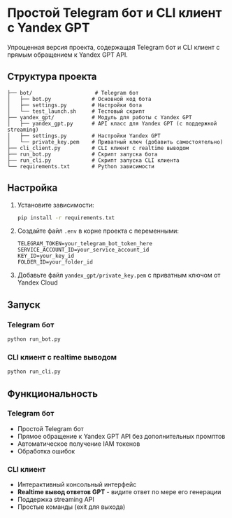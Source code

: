 # Простой Telegram бот и CLI клиент с Yandex GPT

Упрощенная версия проекта, содержащая Telegram бот и CLI клиент с прямым обращением к Yandex GPT API.

## Структура проекта

```
├── bot/                    # Telegram бот
│   ├── bot.py             # Основной код бота
│   ├── settings.py        # Настройки бота
│   └── test_launch.sh     # Тестовый скрипт
├── yandex_gpt/            # Модуль для работы с Yandex GPT
│   ├── yandex_gpt.py      # API класс для Yandex GPT (с поддержкой streaming)
│   ├── settings.py        # Настройки Yandex GPT
│   └── private_key.pem    # Приватный ключ (добавить самостоятельно)
├── cli_client.py          # CLI клиент с realtime выводом
├── run_bot.py             # Скрипт запуска бота
├── run_cli.py             # Скрипт запуска CLI клиента
└── requirements.txt       # Python зависимости
```

## Настройка

1. Установите зависимости:
   ```bash
   pip install -r requirements.txt
   ```

2. Создайте файл `.env` в корне проекта с переменными:
   ```
   TELEGRAM_TOKEN=your_telegram_bot_token_here
   SERVICE_ACCOUNT_ID=your_service_account_id
   KEY_ID=your_key_id
   FOLDER_ID=your_folder_id
   ```

3. Добавьте файл `yandex_gpt/private_key.pem` с приватным ключом от Yandex Cloud

## Запуск

### Telegram бот
```bash
python run_bot.py
```

### CLI клиент с realtime выводом
```bash
python run_cli.py
```

## Функциональность

### Telegram бот
- Простой Telegram бот
- Прямое обращение к Yandex GPT API без дополнительных промптов
- Автоматическое получение IAM токенов
- Обработка ошибок

### CLI клиент
- Интерактивный консольный интерфейс
- **Realtime вывод ответов GPT** - видите ответ по мере его генерации
- Поддержка streaming API
- Простые команды (exit для выхода)
